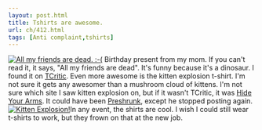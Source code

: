 ```yaml
---
layout: post.html
title: Tshirts are awesome.
url: ch/412.html
tags: [Anti complaint,tshirts]
---
```

[![All my friends are dead.  :-(](http://farm1.static.flickr.com/195/469171620_64415c181c_m.jpg)](http://www.flickr.com/photos/thetejon/469171620/) Birthday present from my mom. If you can't read it, it says, "All my friends are dead". It's funny because it's a dinosaur. I found it on [TCritic](http://tcritic.com/archives/all-my-friends-are-dead-t-shirt-by-big-stone-head/). Even more awesome is the kitten explosion t-shirt. I'm not sure it gets any awesomer than a mushroom cloud of kittens. I'm not sure which site I saw kitten explosion on, but if it wasn't TCritic, it was [Hide Your Arms](http://www.hideyourarms.com). It could have been [Preshrunk](http://preshrunk.info), except he stopped posting again. [![Kitten Explosion!](http://farm1.static.flickr.com/217/469185045_30fb8c3f64_m.jpg)](http://www.flickr.com/photos/thetejon/469185045/)In any event, the shirts are cool. I wish I could still wear t-shirts to work, but they frown on that at the new job.
